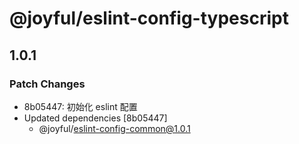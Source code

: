 # @joyful/eslint-config-typescript

## 1.0.1
### Patch Changes

- 8b05447: 初始化 eslint 配置
- Updated dependencies [8b05447]
  - @joyful/eslint-config-common@1.0.1
